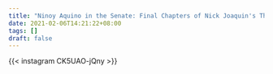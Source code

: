 ```yaml
---
title: "Ninoy Aquino in the Senate: Final Chapters of Nick Joaquin's The Aquinos of Tarlac"
date: 2021-02-06T14:21:22+08:00
tags: []
draft: false
---
```

{{< instagram CK5UAO-jQny >}}
